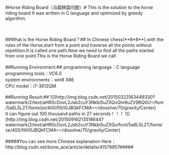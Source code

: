 #Horse Riding Board（马踏棋盘问题）#
This is the solution to the horse riding board.It was written in C language and optimized by greedy algorithm.

<br>
<br>
##What is the Horse Riding Board？##
In Chinese chess(**8*8**),with the rules of the Horse,start from a point and traverse all the points without repetition.It is called one path.Now we need to find all the paths started from one point.This is the Horse Riding Board we call.

<br>
<br>
##Running Environment:##
programming language：C language <br>
programming tools：VC6.0 <br>
system environments：win8 X86 <br>
CPU model：i7-3612QM

<br>
<br>
##Running Result:##
![](http://img.blog.csdn.net/20150323163449330?watermark/2/text/aHR0cDovL2Jsb2cuY3Nkbi5uZXQvQm9uZV9BQ0U=/font/5a6L5L2T/fontsize/400/fill/I0JBQkFCMA==/dissolve/70/gravity/Center)
<br>
It can figure out 100 thousand paths in 27 seconds！！！
![](http://img.blog.csdn.net/20150916213518644?watermark/2/text/aHR0cDovL2Jsb2cuY3Nkbi5uZXQv/font/5a6L5L2T/fontsize/400/fill/I0JBQkFCMA==/dissolve/70/gravity/Center)

<br>
<br>
#####You can see more Chinese explanation Here：http://blog.csdn.net/bone_ace/article/details/41579957#####
